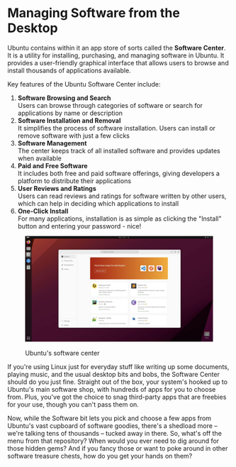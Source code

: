 # Managing Software from the Desktop

Ubuntu contains within it an app store of sorts called the **Software Center**. It is a utility for installing, purchasing, and managing software in Ubuntu. It provides a user-friendly graphical interface that allows users to browse and install thousands of applications available.

Key features of the Ubuntu Software Center include:

1. **Software Browsing and Search**\
   Users can browse through categories of software or search for applications by name or description
2. **Software Installation and Removal**\
   It simplifies the process of software installation. Users can install or remove software with just a few clicks
3. **Software Management**\
   The center keeps track of all installed software and provides updates when available
4. **Paid and Free Software**\
   It includes both free and paid software offerings, giving developers a platform to distribute their applications
5. **User Reviews and Ratings**\
   Users can read reviews and ratings for software written by other users, which can help in deciding which applications to install
6. **One-Click Install**\
   For many applications, installation is as simple as clicking the "Install" button and entering your password - nice!



<figure><img src="../../../../../../.gitbook/assets/image.png" alt=""><figcaption><p>Ubuntu's software center</p></figcaption></figure>

If you're using Linux just for everyday stuff like writing up some documents, playing music, and the usual desktop bits and bobs, the Software Center should do you just fine. Straight out of the box, your system's hooked up to Ubuntu's main software shop, with hundreds of apps for you to choose from. Plus, you've got the choice to snag third-party apps that are freebies for your use, though you can't pass them on.

Now, while the Software bit lets you pick and choose a few apps from Ubuntu's vast cupboard of software goodies, there's a shedload more – we're talking tens of thousands – tucked away in there. So, what's off the menu from that repository? When would you ever need to dig around for those hidden gems? And if you fancy those or want to poke around in other software treasure chests, how do you get your hands on them?
